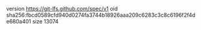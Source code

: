 version https://git-lfs.github.com/spec/v1
oid sha256:fbcd0589cfd940d0274fa3744b18926aaa209c6283c3c8c6196f2f4de680a401
size 13074

